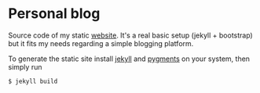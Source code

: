 Personal blog
=============

Source code of my static [website](http://rickvandeloo.com).
It's a real basic setup (jekyll + bootstrap) but it fits my needs
regarding a simple blogging platform.

To generate the static site install [jekyll](http://jekyllrb.com/) and
[pygments](http://pygments.org/) on your system, then simply run

```
$ jekyll build
```
